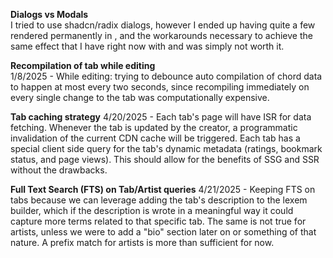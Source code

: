 **Dialogs vs Modals**  
I tried to use shadcn/radix dialogs, however I ended up having quite a few rendered permanently in <Tab />, and the workarounds necessary to achieve the same effect that I have right now with <FocusTrap> and <AnimatePresence> was simply not worth it.

**Recompilation of tab while editing**  
1/8/2025 - While editing: trying to debounce auto compilation of chord data to happen at most every two seconds, since recompiling immediately on every single change to the tab was computationally expensive.

**Tab caching strategy**
4/20/2025 - Each tab's page will have ISR for data fetching. Whenever the tab is updated by the creator, a programmatic invalidation of the current CDN cache will be triggered. Each tab has a special client side query for the tab's dynamic metadata (ratings, bookmark status, and page views). This should allow for the benefits of SSG and SSR without the drawbacks.

**Full Text Search (FTS) on Tab/Artist queries**
4/21/2025 - Keeping FTS on tabs because we can leverage adding the tab's description to the lexem builder, which if the description is wrote in a meaningful way it could capture more terms related to that specific tab. The same is not true for artists, unless we were to add a "bio" section later on or something of that nature. A prefix match for artists is more than sufficient for now.
